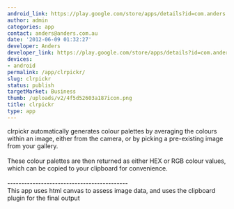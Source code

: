 ```yaml
---
android_link: https://play.google.com/store/apps/details?id=com.anders.clrpickr
author: admin
categories: app
contact: anders@anders.com.au
date: '2012-06-09 01:32:27'
developer: Anders
developer_link: https://play.google.com/store/apps/details?id=com.anders.clrpickr
devices: 
- android
permalink: /app/clrpickr/
slug: clrpickr
status: publish
targetMarket: Business
thumb: /uploads/v2/4f5d52603a187icon.png
title: clrpickr
type: app
---
```


clrpickr automatically generates colour palettes by averaging the colours within an image, either from the camera, or by picking a pre-existing image from your gallery.<br />
<br />
These colour palettes are then returned as either HEX or RGB colour values, which can be copied to your clipboard for convenience.<br />
<br />
-------------------------------------------<br />
This app uses html canvas to assess image data, and uses the clipboard plugin for the final output